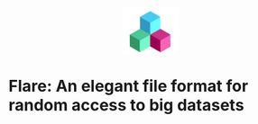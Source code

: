 <div align=center>
  <img src='./images/flare.svg' width=20%>
</div>

# Flare: An elegant file format for random access to big datasets


